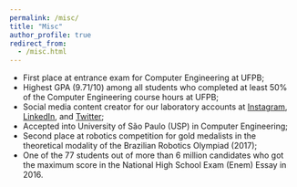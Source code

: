 ```yaml
---
permalink: /misc/
title: "Misc"
author_profile: true
redirect_from:
  - /misc.html
---
```


- First place at entrance exam for Computer Engineering at UFPB;
- Highest GPA (9.71/10) among all students who completed at least 50% of the Computer Engineering course hours at UFPB;
- Social media content creator for our laboratory accounts at [Instagram](https://www.instagram.com/log.ufpb/), [LinkedIn](https://www.linkedin.com/showcase/log-ufpb/), and [Twitter](https://mobile.twitter.com/log_ufpb);
- Accepted into University of São Paulo (USP) in Computer Engineering;
- Second place at robotics competition for gold medalists in the theoretical modality of the Brazilian Robotics Olympiad (2017);
- One of the 77 students out of more than 6 million candidates who got the maximum score in the National High School Exam (Enem) Essay in 2016.